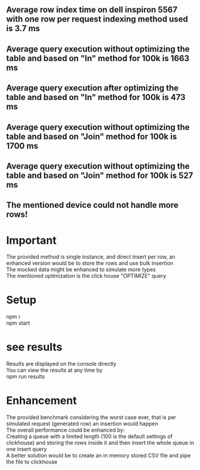 ## Average row index time on dell inspiron 5567 with one row per request indexing method used is 3.7 ms

## Average query execution without optimizing the table and based on "In" method for 100k is 1663 ms

## Average query execution after optimizing the table and based on "In" method for 100k is 473 ms

## Average query execution without optimizing the table and based on "Join" method for 100k is 1700 ms

## Average query execution without optimizing the table and based on "Join" method for 100k is 527 ms

## The mentioned device could not handle more rows!

# Important  
The provided method is single instance, and direct insert per row, an enhanced version would be to store the rows and use bulk insertion  
The mocked data might be enhanced to simulate more types  
The mentioned optimization is the click house "OPTIMIZE" query  

# Setup
npm i  
npm start

# see results
Results are displayed on the console directly  
You can view the results at any time by  
npm run results

# Enhancement
The provided benchmark considering the worst case ever, that is per simulated request (generated row) an insertion would happen  
The overall performance could be enhanced by:  
Creating a queue with a limited length (100 is the default settings of clickhouse) and storing the rows inside it and then insert the whole queue in one insert query  
A better solution would be to create an in memory stored CSV file and pipe the file to clickhouse